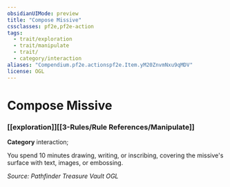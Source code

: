 ```yaml
---
obsidianUIMode: preview
title: "Compose Missive"
cssclasses: pf2e,pf2e-action
tags:
  - trait/exploration
  - trait/manipulate
  - trait/
  - category/interaction
aliases: "Compendium.pf2e.actionspf2e.Item.yM20ZnvmNxu9qMDV"
license: OGL
---
```

# Compose Missive

### [[exploration]][[3-Rules/Rule References/Manipulate]]

**Category** interaction; 




You spend 10 minutes drawing, writing, or inscribing, covering the missive's surface with text, images, or embossing.

*Source: Pathfinder Treasure Vault*
*OGL*